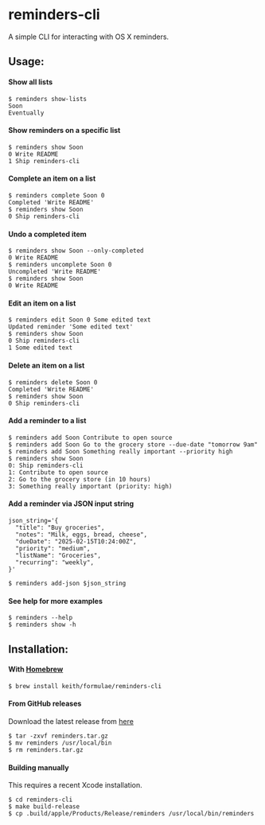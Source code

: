# reminders-cli

A simple CLI for interacting with OS X reminders.

## Usage:

#### Show all lists

```
$ reminders show-lists
Soon
Eventually
```

#### Show reminders on a specific list

```
$ reminders show Soon
0 Write README
1 Ship reminders-cli
```

#### Complete an item on a list

```
$ reminders complete Soon 0
Completed 'Write README'
$ reminders show Soon
0 Ship reminders-cli
```

#### Undo a completed item

```
$ reminders show Soon --only-completed
0 Write README
$ reminders uncomplete Soon 0
Uncompleted 'Write README'
$ reminders show Soon
0 Write README
```

#### Edit an item on a list

```
$ reminders edit Soon 0 Some edited text
Updated reminder 'Some edited text'
$ reminders show Soon
0 Ship reminders-cli
1 Some edited text
```

#### Delete an item on a list

```
$ reminders delete Soon 0
Completed 'Write README'
$ reminders show Soon
0 Ship reminders-cli
```

#### Add a reminder to a list

```
$ reminders add Soon Contribute to open source
$ reminders add Soon Go to the grocery store --due-date "tomorrow 9am"
$ reminders add Soon Something really important --priority high
$ reminders show Soon
0: Ship reminders-cli
1: Contribute to open source
2: Go to the grocery store (in 10 hours)
3: Something really important (priority: high)
```

#### Add a reminder via JSON input string

```
json_string='{
  "title": "Buy groceries",
  "notes": "Milk, eggs, bread, cheese",
  "dueDate": "2025-02-15T10:24:00Z",
  "priority": "medium",
  "listName": "Groceries",
  "recurring": "weekly",
}'

$ reminders add-json $json_string
```

#### See help for more examples

```
$ reminders --help
$ reminders show -h
```

## Installation:

#### With [Homebrew](http://brew.sh/)

```
$ brew install keith/formulae/reminders-cli
```

#### From GitHub releases

Download the latest release from
[here](https://github.com/keith/reminders-cli/releases)

```
$ tar -zxvf reminders.tar.gz
$ mv reminders /usr/local/bin
$ rm reminders.tar.gz
```

#### Building manually

This requires a recent Xcode installation.

```
$ cd reminders-cli
$ make build-release
$ cp .build/apple/Products/Release/reminders /usr/local/bin/reminders
```
